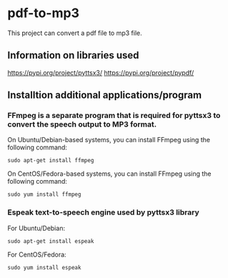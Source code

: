 # pdf-to-mp3
This project can convert a pdf file to mp3 file.

## Information on libraries used
https://pypi.org/project/pyttsx3/
https://pypi.org/project/pypdf/


## Installtion additional applications/program

### FFmpeg is a separate program that is required for pyttsx3 to convert the speech output to MP3 format.

On Ubuntu/Debian-based systems, you can install FFmpeg using the following command:  
```
sudo apt-get install ffmpeg
```
On CentOS/Fedora-based systems, you can install FFmpeg using the following command:  
```
sudo yum install ffmpeg
```

### Espeak text-to-speech engine used by  pyttsx3 library  

For Ubuntu/Debian:
```
sudo apt-get install espeak
```
For CentOS/Fedora:
```
sudo yum install espeak
```